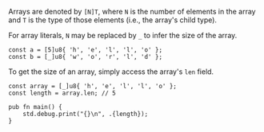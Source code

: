 Arrays are denoted by `[N]T`, where `N` is the number of elements in the array and `T` is the type of those elements (i.e., the array's child type).

For array literals, `N` may be replaced by `_` to infer the size of the array.

```zig
const a = [5]u8{ 'h', 'e', 'l', 'l', 'o' };
const b = [_]u8{ 'w', 'o', 'r', 'l', 'd' };
```

To get the size of an array, simply access the array's `len` field.

```zig
const array = [_]u8{ 'h', 'e', 'l', 'l', 'o' };
const length = array.len; // 5

pub fn main() {
	std.debug.print("{}\n", .{length});
}
```
